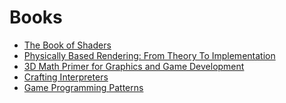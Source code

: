 # Books

* [The Book of Shaders][1]
* [Physically Based Rendering: From Theory To Implementation][2]
* [3D Math Primer for Graphics and Game Development][3]
* [Crafting Interpreters][4]
* [Game Programming Patterns][5]

[1]: https://thebookofshaders.com/
[2]: https://pbr-book.org/
[3]: https://gamemath.com/
[4]: https://craftinginterpreters.com/
[5]: http://gameprogrammingpatterns.com/
